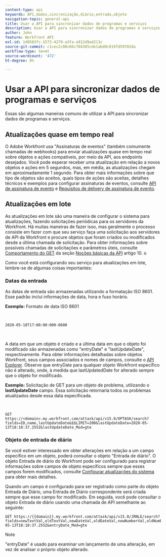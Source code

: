 ```yaml
---
content-type: api
keywords: API,dados,sincronização,diário,entrada,objeto
navigation-topic: general-api
title: Usar a API para sincronizar dados de programas e serviços
description: Usar a API para sincronizar dados de programas e serviços
author: John
feature: Workfront API
exl-id: 1d0583fc-1573-4279-a3fa-a912d9a4213c
source-git-commit: c1cec2c08c66c704385cde1abd0c019fd59702da
workflow-type: tm+mt
source-wordcount: '472'
ht-degree: 0%

---
```



# Usar a API para sincronizar dados de programas e serviços

Essas são algumas maneiras comuns de utilizar a API para sincronizar dados de programas e serviços.

## Atualizações quase em tempo real

O Adobe Workfront usa &quot;Assinaturas de eventos&quot; (também comumente chamadas de webhooks) para enviar atualizações quase em tempo real sobre objetos e ações compatíveis, por meio da API, aos endpoints desejados. Você pode esperar receber uma atualização em relação a novos objetos e ações em 5 segundos, mas, em média, as atualizações chegam em aproximadamente 1 segundo. Para obter mais informações sobre que tipo de objetos são aceitos, quais tipos de ações são aceitas, detalhes técnicos e exemplos para configurar assinaturas de eventos, consulte [API de assinatura de evento](../../wf-api/general/event-subs-api.md) e [Requisitos de delivery de assinatura de evento](../../wf-api/general/setup-event-sub-endpoint.md).

## Atualizações em lote

As atualizações em lote são uma maneira de configurar o sistema para atualizações, fazendo solicitações periódicas para os servidores da Workfront. Há muitas maneiras de fazer isso, mas geralmente o processo consiste em fazer com que seu serviço faça uma solicitação aos servidores de API da Workfront e procure objetos que foram criados ou modificados desde a última chamada de solicitação. Para obter informações sobre possíveis chamadas de solicitações e parâmetros úteis, consulte [Comportamento do GET](../../wf-api/general/api-basics.md#get-behavior) da seção [Noções básicas da API](../../wf-api/general/api-basics.md) artigo 10. o

Como você está configurando seu serviço para atualizações em lote, lembre-se de algumas coisas importantes:

### Datas da entrada

As datas de entrada são armazenadas utilizando a formatação ISO 8601. Esse padrão inclui informações de data, hora e fuso horário.

**Exemplo:** Formato de data ISO 8601

<!-- [Copy](javascript:void(0);) -->
 
<pre><code>2020-05-18T17:00:00:000-0600</code></pre> 

A data em que um objeto é criado e a última data em que o objeto foi modificado são armazenadas como &quot;entryDate&quot; e &quot;lastUpdateDate&quot;, respectivamente. Para obter informações detalhadas sobre objetos Workfront, seus campos associados e nomes de campos, consulte o [API Explorer](../../wf-api/general/api-explorer.md). Observe que entryDate para qualquer objeto Workfront específico não é alterado, onde, à medida que lastUpdatedDate for alterado sempre que o objeto for modificado.

**Exemplo:** Solicitação de GET para um objeto de problema, utilizando o **lastUpdateDate** campo. Essa solicitação retornaria todos os problemas atualizados desde essa data especificada.

<!-- [Copy](javascript:void(0);) -->
 

```
GET
https://<domain>.my.workfront.com/attask/api/v15.0/OPTASK/search?fields=ID,name,lastUpdateDate&$$LIMIT=200&lastUpdateDate=2020-05-13T18:18:37.255Z&lastUpdateDate_Mod=gte
```

### Objeto de entrada de diário

Se você estiver interessado em obter alterações em relação a um campo específico em um objeto, poderá consultar o objeto &quot;Entrada de diário&quot;. O objeto Entrada de diário do Workfront pode ser configurado para registrar informações sobre campos de objeto específicos sempre que esses campos forem modificados, consulte [Configurar atualizações do sistema](../../administration-and-setup/set-up-workfront/system-tracked-update-feeds/configure-system-updates.md) para obter mais detalhes.

Quando um campo é configurado para ser registrado como parte do objeto Entrada de Diário, uma Entrada de Diário correspondente será criada sempre que esse campo for modificado. Em seguida, você pode consultar o objeto Entrada de diário usando uma chamada de API semelhante ao seguinte:

<!-- [Copy](javascript:void(0);) -->

<pre><code>GET https://&#123;&#123;domain&#125;&#125;.my.workfront.com/attask/api/v15.0/JRNLE/search?fields=newTextVal,oldTextVal,newDateVal,oldDateVal,newNumberVal,oldNumberVal,entryDate,objObjCode,objID,fieldName&fieldName=name&objObjCode=OPTASK&entryDate=2020-05-13T18:18:37.255Z&entryDate_Mod=gte</code></pre>

>[!NOTE]
>
>&quot;entryDate&quot; é usado para examinar um lançamento de uma alteração, em vez de analisar o próprio objeto alterado.
